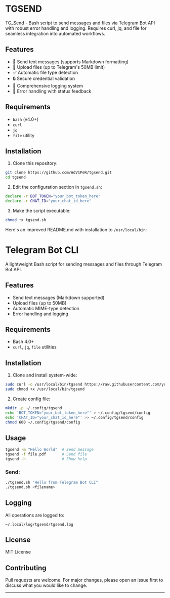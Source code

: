 # TGSEND
TG_Send - Bash script to send messages and files via Telegram Bot API with robust error handling and logging. Requires curl, jq, and file for seamless integration into automated workflows.

## Features

- 📨 Send text messages (supports Markdown formatting)
- 📁 Upload files (up to Telegram's 50MB limit)
- ✅ Automatic file type detection
- 🔒 Secure credential validation
- 📝 Comprehensive logging system
- 🚦 Error handling with status feedback

## Requirements

- `bash` (v4.0+)
- `curl`
- `jq`
- `file` utility

## Installation

1. Clone this repository:
```bash
git clone https://github.com/AdV1PeR/tgsend.git
cd tgsend
```

2. Edit the configuration section in `tgsend.sh`:
```bash
declare -r BOT_TOKEN="your_bot_token_here"
declare -r CHAT_ID="your_chat_id_here"
```

3. Make the script executable:
```bash
chmod +x tgsend.sh
```
Here's an improved README.md with installation to `/usr/local/bin`:

# Telegram Bot CLI

A lightweight Bash script for sending messages and files through Telegram Bot API.

## Features

- Send text messages (Markdown supported)
- Upload files (up to 50MB)
- Automatic MIME-type detection
- Error handling and logging

## Requirements

- Bash 4.0+
- `curl`, `jq`, `file` utilities

## Installation

1. Clone and install system-wide:

```bash
sudo curl -o /usr/local/bin/tgsend https://raw.githubusercontent.com/yourusername/telegram-bot-cli/main/tgsend.sh
sudo chmod +x /usr/local/bin/tgsend
```

2. Create config file:

```bash
mkdir -p ~/.config/tgsend
echo 'BOT_TOKEN="your_bot_token_here"' > ~/.config/tgsend/config
echo 'CHAT_ID="your_chat_id_here"' >> ~/.config/tgsend/config
chmod 600 ~/.config/tgsend/config
```

## Usage

```bash
tgsend -m "Hello World"  # Send message
tgsend -f file.pdf       # Send file
tgsend -h                # Show help
```

### Send:
```bash
./tgsend.sh "Hello from Telegram Bot CLI"
./tgsend.sh <filename>
```

## Logging

All operations are logged to:
```
~/.local/log/tgsend/tgsend.log
```

## License

MIT License

## Contributing

Pull requests are welcome. For major changes, please open an issue first to discuss what you would like to change.

---
